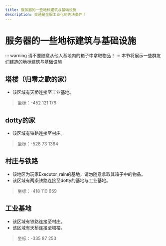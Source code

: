 ```yaml
---
title: 服务器的一些地标建筑与基础设施
description: 交通是全服工业化的先决条件！
---
```

# 服务器的一些地标建筑与基础设施
::: warning
请不要随意从他人基地内的箱子中拿取物品！
:::
本节将展示一些群友们建造的地标建筑与基础设施

## 塔楼（归零之歌的家）

- 该区域有天桥连接至工业基地。
> 坐标：-452 121 176

## dotty的家

- 该区域有铁路连接至村庄。
> 坐标：-528 73 1364

## 村庄与铁路

- 该地区为玩家Executor_rain的基地，请勿随意拿取其箱子中的物品。
- 该区域有两条铁路连接至dotty的基地与工业基地。
> 坐标：-418 110 659

## 工业基地

- 该区域有铁路连接至村庄。
- 该区域有天桥连接至塔楼。
> 坐标：-335 87 253